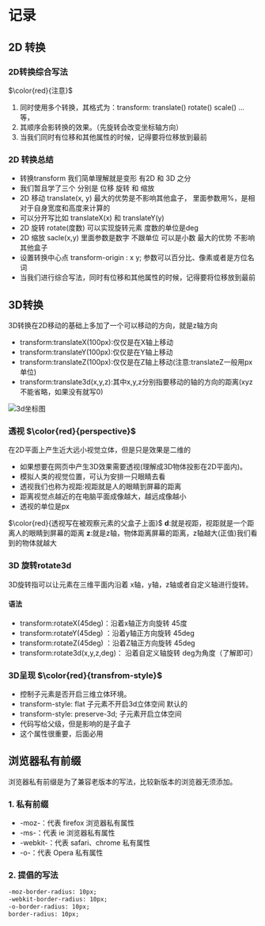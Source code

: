 # 记录

## 2D 转换

### 2D转换综合写法

 $\color{red}{注意}$

1. 同时使用多个转换，其格式为：transform: translate() rotate() scale() ...等，
2. 其顺序会影转换的效果。（先旋转会改变坐标轴方向）
3. 当我们同时有位移和其他属性的时候，记得要将位移放到最前

### 2D 转换总结

- 转换transform 我们简单理解就是变形 有2D 和 3D 之分
- 我们暂且学了三个 分别是 位移 旋转 和 缩放
- 2D 移动 translate(x, y) 最大的优势是不影响其他盒子， 里面参数用%，是相对于自身宽度和高度来计算的
- 可以分开写比如 translateX(x) 和 translateY(y)
- 2D 旋转 rotate(度数) 可以实现旋转元素 度数的单位是deg
- 2D 缩放 sacle(x,y) 里面参数是数字 不跟单位 可以是小数 最大的优势 不影响其他盒子
- 设置转换中心点 transform-origin : x y; 参数可以百分比、像素或者是方位名词
- 当我们进行综合写法，同时有位移和其他属性的时候，记得要将位移放到最前

## 3D转换

3D转换在2D移动的基础上多加了一个可以移动的方向，就是z轴方向

- transform:translateX(100px):仅仅是在X轴上移动
- transform:translateY(100px):仅仅是在Y轴上移动
- transform:translateZ(100px):仅仅是在Z轴上移动(注意:translateZ一般用px单位)
- transform:translate3d(x,y,z):其中x,y,z分别指要移动的轴的方向的距离(xyz不能省略，如果没有就写0)

![3d坐标图](https://img-blog.csdnimg.cn/20210128153555243.png?x-oss-process=image/watermark,type_ZmFuZ3poZW5naGVpdGk,shadow_10,text_aHR0cHM6Ly9ibG9nLmNzZG4ubmV0L1laUzEzNDE0,size_16,color_FFFFFF,t_70)

### 透视 $\color{red}{perspective}$

在2D平面上产生近大远小视觉立体，但是只是效果是二维的

- 如果想要在网页中产生3D效果需要透视(理解成3D物体投影在2D平面内)。
- 模拟人类的视觉位置，可认为安排一只眼睛去看
- 透视我们也称为视距:视距就是人的眼睛到屏幕的距离
- 距离视觉点越近的在电脑平面成像越大，越远成像越小
- 透视的单位是px

$\color{red}{透视写在被观察元素的父盒子上面}$
**d**:就是视距，视距就是一个距离人的眼睛到屏幕的距离
**z**:就是z轴，物体距离屏幕的距离，z轴越大(正值)我们看到的物体就越大

### 3D 旋转rotate3d

3D旋转指可以让元素在三维平面内沿着 x轴，y轴，z轴或者自定义轴进行旋转。

#### 语法

- transform:rotateX(45deg)：沿着x轴正方向旋转 45度
- transform:rotateY(45deg) ：沿着y轴正方向旋转 45deg
- transform:rotateZ(45deg) ：沿着Z轴正方向旋转 45deg
- transform:rotate3d(x,y,z,deg)： 沿着自定义轴旋转 deg为角度（了解即可）

### 3D呈现 $\color{red}{transfrom-style}$

- 控制子元素是否开启三维立体环境。
- transform-style: flat 子元素不开启3d立体空间 默认的
- transform-style: preserve-3d; 子元素开启立体空间
- 代码写给父级，但是影响的是子盒子
- 这个属性很重要，后面必用

## 浏览器私有前缀

浏览器私有前缀是为了兼容老版本的写法，比较新版本的浏览器无须添加。

### 1. 私有前缀

- -moz-：代表 firefox 浏览器私有属性
- -ms-：代表 ie 浏览器私有属性
- -webkit-：代表 safari、chrome 私有属性
- -o-：代表 Opera 私有属性

### 2. 提倡的写法

```html
-moz-border-radius: 10px; 
-webkit-border-radius: 10px; 
-o-border-radius: 10px; 
border-radius: 10px;
```
